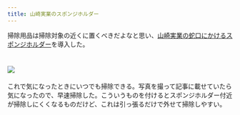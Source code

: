 ```yaml
---
title: 山崎実業のスポンジホルダー
---
```

掃除用品は掃除対象の近くに置くべきだよなと思い、[山崎実業の蛇口にかけるスポンジホルダー](https://www.amazon.co.jp/dp/B07MM4GC6P)を導入した。

![](https://lh4.googleusercontent.com/QEfMgub5a_LMSEcijt19oaWXfATWecYeWcAl0TapphjDZLWsxLTc6qVfer-EXV0sliUkIa19sEm8fwbW6N6tFVLBg04xgJUw6LDLU-93rrjJL-mbfy1j3aL1xbVhnSFVt8Q2H7HvpMtgZIOVvvdaBlVNwRcIS4apBTGDLuWkWIDMCY18Nqtq_ksfH_0m)
===================================================================================================================================================================================================================================

これで気になったときにいつでも掃除できる。写真を撮って記事に載せていたら気になったので、早速掃除した。こういうものを付けるとスポンジホルダー付近が掃除しにくくなるものだけど、これは引っ張るだけで外せて掃除しやすい。
